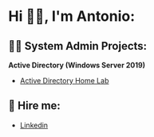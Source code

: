 <h1>Hi 👋🏻, I'm Antonio: <br/></h1>

<h2>👨‍💻 System Admin Projects:</h2>

<b>Active Directory (Windows Server 2019)</b>
  - [Active Directory Home Lab](https://github.com/joshmadakor1/Algorithms-Practice)

<h2> 🤳 Hire me:</h2>

  - [Linkedin](https://www.linkedin.com/in/antonio-tanco-a74959175/)


<!--
**AntonioTanco/AntonioTanco** is a ✨ _special_ ✨ repository because its `README.md` (this file) appears on your GitHub profile.

Here are some ideas to get you started:

- 🔭 I’m currently working on ...
- 🌱 I’m currently learning ...
- 👯 I’m looking to collaborate on ...
- 🤔 I’m looking for help with ...
- 💬 Ask me about ...
- 📫 How to reach me: ...
- 😄 Pronouns: ...
- ⚡ Fun fact: ...
-->
